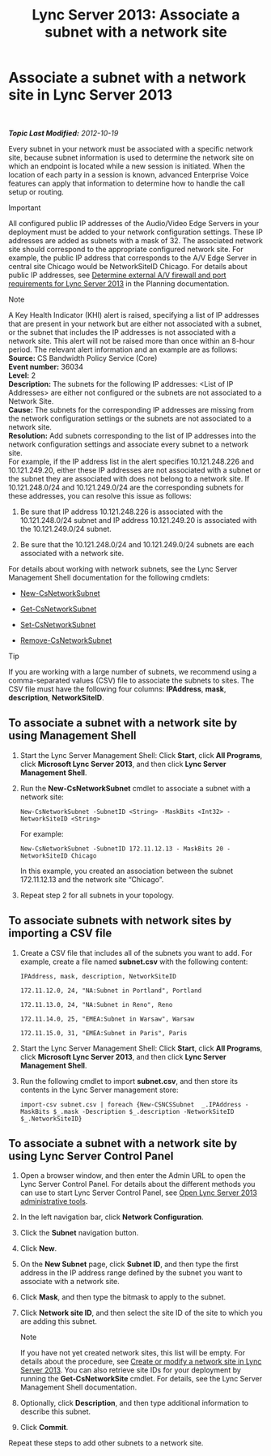 ﻿---
title: 'Lync Server 2013: Associate a subnet with a network site'
TOCTitle: Associate a subnet with a network site
ms:assetid: aa69e3ac-542a-4ba1-9582-2e6bee29f633
ms:mtpsurl: https://technet.microsoft.com/en-us/library/Gg412804(v=OCS.15)
ms:contentKeyID: 48185043
ms.date: 07/23/2014
mtps_version: v=OCS.15
---

<div data-xmlns="http://www.w3.org/1999/xhtml">

<div class="topic" data-xmlns="http://www.w3.org/1999/xhtml" data-msxsl="urn:schemas-microsoft-com:xslt" data-cs="http://msdn.microsoft.com/en-us/">

<div data-asp="http://msdn2.microsoft.com/asp">

# Associate a subnet with a network site in Lync Server 2013

</div>

<div id="mainSection">

<div id="mainBody">

<span> </span>

_**Topic Last Modified:** 2012-10-19_

Every subnet in your network must be associated with a specific network site, because subnet information is used to determine the network site on which an endpoint is located while a new session is initiated. When the location of each party in a session is known, advanced Enterprise Voice features can apply that information to determine how to handle the call setup or routing.

<div>


> [!IMPORTANT]  
> All configured public IP addresses of the Audio/Video Edge Servers in your deployment must be added to your network configuration settings. These IP addresses are added as subnets with a mask of 32. The associated network site should correspond to the appropriate configured network site. For example, the public IP address that corresponds to the A/V Edge Server in central site Chicago would be NetworkSiteID Chicago. For details about public IP addresses, see <A href="lync-server-2013-determine-external-a-v-firewall-and-port-requirements.md">Determine external A/V firewall and port requirements for Lync Server 2013</A> in the Planning documentation.



</div>

<div>


> [!NOTE]  
> A Key Health Indicator (KHI) alert is raised, specifying a list of IP addresses that are present in your network but are either not associated with a subnet, or the subnet that includes the IP addresses is not associated with a network site. This alert will not be raised more than once within an 8-hour period. The relevant alert information and an example are as follows:<BR><STRONG>Source:</STRONG> CS Bandwidth Policy Service (Core)<BR><STRONG>Event number:</STRONG> 36034<BR><STRONG>Level:</STRONG> 2<BR><STRONG>Description:</STRONG> The subnets for the following IP addresses: &lt;List of IP Addresses&gt; are either not configured or the subnets are not associated to a Network Site.<BR><STRONG>Cause:</STRONG> The subnets for the corresponding IP addresses are missing from the network configuration settings or the subnets are not associated to a network site.<BR><STRONG>Resolution:</STRONG> Add subnets corresponding to the list of IP addresses into the network configuration settings and associate every subnet to a network site.<BR>For example, if the IP address list in the alert specifies 10.121.248.226 and 10.121.249.20, either these IP addresses are not associated with a subnet or the subnet they are associated with does not belong to a network site. If 10.121.248.0/24 and 10.121.249.0/24 are the corresponding subnets for these addresses, you can resolve this issue as follows: 
> <OL>
> <LI>
> <P>Be sure that IP address 10.121.248.226 is associated with the 10.121.248.0/24 subnet and IP address 10.121.249.20 is associated with the 10.121.249.0/24 subnet.</P>
> <LI>
> <P>Be sure that the 10.121.248.0/24 and 10.121.249.0/24 subnets are each associated with a network site.</P></LI></OL>



</div>

For details about working with network subnets, see the Lync Server Management Shell documentation for the following cmdlets:

  - [New-CsNetworkSubnet](https://docs.microsoft.com/powershell/module/skype/New-CsNetworkSubnet)

  - [Get-CsNetworkSubnet](https://docs.microsoft.com/powershell/module/skype/Get-CsNetworkSubnet)

  - [Set-CsNetworkSubnet](https://docs.microsoft.com/powershell/module/skype/Set-CsNetworkSubnet)

  - [Remove-CsNetworkSubnet](https://docs.microsoft.com/powershell/module/skype/Remove-CsNetworkSubnet)

<div>


> [!TIP]  
> If you are working with a large number of subnets, we recommend using a comma-separated values (CSV) file to associate the subnets to sites. The CSV file must have the following four columns: <STRONG>IPAddress</STRONG>, <STRONG>mask</STRONG>, <STRONG>description</STRONG>, <STRONG>NetworkSiteID</STRONG>.



</div>

<div>

## To associate a subnet with a network site by using Management Shell

1.  Start the Lync Server Management Shell: Click **Start**, click **All Programs**, click **Microsoft Lync Server 2013**, and then click **Lync Server Management Shell**.

2.  Run the **New-CsNetworkSubnet** cmdlet to associate a subnet with a network site:
    
        New-CsNetworkSubnet -SubnetID <String> -MaskBits <Int32> -NetworkSiteID <String>
    
    For example:
    
        New-CsNetworkSubnet -SubnetID 172.11.12.13 - MaskBits 20 -NetworkSiteID Chicago
    
    In this example, you created an association between the subnet 172.11.12.13 and the network site “Chicago”.

3.  Repeat step 2 for all subnets in your topology.

</div>

<div>

## To associate subnets with network sites by importing a CSV file

1.  Create a CSV file that includes all of the subnets you want to add. For example, create a file named **subnet.csv** with the following content:
    
    `IPAddress, mask, description, NetworkSiteID`
    
    `172.11.12.0, 24, "NA:Subnet in Portland", Portland`
    
    `172.11.13.0, 24, "NA:Subnet in Reno", Reno`
    
    `172.11.14.0, 25, "EMEA:Subnet in Warsaw", Warsaw`
    
    `172.11.15.0, 31, "EMEA:Subnet in Paris", Paris`

2.  Start the Lync Server Management Shell: Click **Start**, click **All Programs**, click **Microsoft Lync Server 2013**, and then click **Lync Server Management Shell**.

3.  Run the following cmdlet to import **subnet.csv**, and then store its contents in the Lync Server management store:
    
        import-csv subnet.csv | foreach {New-CSNCSSubnet  _.IPAddress -MaskBits $_.mask -Description $_.description -NetworkSiteID $_.NetworkSiteID}

</div>

<div>

## To associate a subnet with a network site by using Lync Server Control Panel

1.  Open a browser window, and then enter the Admin URL to open the Lync Server Control Panel. For details about the different methods you can use to start Lync Server Control Panel, see [Open Lync Server 2013 administrative tools](lync-server-2013-open-lync-server-administrative-tools.md).

2.  In the left navigation bar, click **Network Configuration**.

3.  Click the **Subnet** navigation button.

4.  Click **New**.

5.  On the **New Subnet** page, click **Subnet ID**, and then type the first address in the IP address range defined by the subnet you want to associate with a network site.

6.  Click **Mask**, and then type the bitmask to apply to the subnet.

7.  Click **Network site ID**, and then select the site ID of the site to which you are adding this subnet.
    
    <div>
    

    > [!NOTE]  
    > If you have not yet created network sites, this list will be empty. For details about the procedure, see <A href="lync-server-2013-create-or-modify-a-network-site.md">Create or modify a network site in Lync Server 2013</A>. You can also retrieve site IDs for your deployment by running the <STRONG>Get-CsNetworkSite</STRONG> cmdlet. For details, see the Lync Server Management Shell documentation.

    
    </div>

8.  Optionally, click **Description**, and then type additional information to describe this subnet.

9.  Click **Commit**.

Repeat these steps to add other subnets to a network site.

</div>

</div>

<span> </span>

</div>

</div>

</div>

